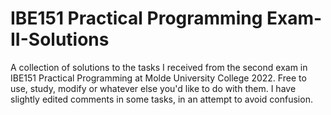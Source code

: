 # IBE151 Practical Programming Exam-II-Solutions
 A collection of solutions to the tasks I received from the second exam in IBE151 Practical Programming at Molde University College 2022.
 Free to use, study, modify or whatever else you'd like to do with them.
 I have slightly edited comments in some tasks, in an attempt to avoid confusion.
